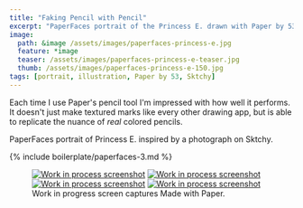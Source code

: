```yaml
---
title: "Faking Pencil with Pencil"
excerpt: "PaperFaces portrait of the Princess E. drawn with Paper by 53 on an iPad."
image: 
  path: &image /assets/images/paperfaces-princess-e.jpg 
  feature: *image
  teaser: /assets/images/paperfaces-princess-e-teaser.jpg
  thumb: /assets/images/paperfaces-princess-e-150.jpg
tags: [portrait, illustration, Paper by 53, Sktchy]
---
```


Each time I use Paper's pencil tool I'm impressed with how well it performs. It doesn't just make textured marks like every other drawing app, but is able to replicate the nuance of *real* colored pencils.

PaperFaces portrait of Princess E. inspired by a photograph on Sktchy.

{% include boilerplate/paperfaces-3.md %}

<figure class="third">
  <a href="{{ site.url }}/assets/images/paperfaces-princess-e-process-1-lg.jpg"><img src="{{ site.url }}/assets/images/paperfaces-princess-e-process-1-600.jpg" alt="Work in process screenshot"></a>
  <a href="{{ site.url }}/assets/images/paperfaces-princess-e-process-2-lg.jpg"><img src="{{ site.url }}/assets/images/paperfaces-princess-e-process-2-600.jpg" alt="Work in process screenshot"></a>
  <a href="{{ site.url }}/assets/images/paperfaces-princess-e-process-3-lg.jpg"><img src="{{ site.url }}/assets/images/paperfaces-princess-e-process-3-600.jpg" alt="Work in process screenshot"></a>
  <a href="{{ site.url }}/assets/images/paperfaces-princess-e-process-4-lg.jpg"><img src="{{ site.url }}/assets/images/paperfaces-princess-e-process-4-600.jpg" alt="Work in process screenshot"></a>
  <figcaption>Work in progress screen captures Made with Paper.</figcaption>
</figure>
